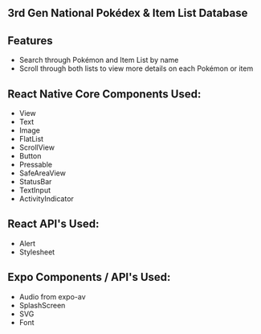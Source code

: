 ## 3rd Gen National Pokédex & Item List Database

## Features

-   Search through Pokémon and Item List by name
-   Scroll through both lists to view more details on each Pokémon or item

## React Native Core Components Used:

-   View
-   Text
-   Image
-   FlatList
-   ScrollView
-   Button
-   Pressable
-   SafeAreaView
-   StatusBar
-   TextInput
-   ActivityIndicator

## React API's Used:

-   Alert
-   Stylesheet

## Expo Components / API's Used:

-   Audio from expo-av
-   SplashScreen
-   SVG
-   Font
